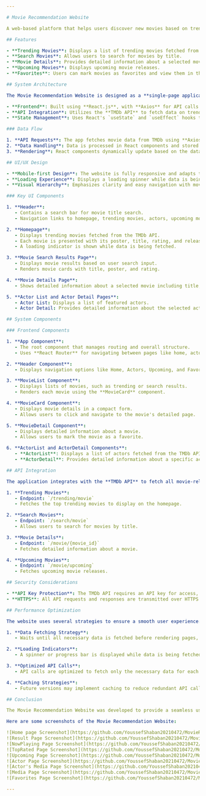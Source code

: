```yaml
---

# Movie Recommendation Website

A web-based platform that helps users discover new movies based on trending data and personal preferences. It utilizes The Movie Database (TMDb) API to fetch movie details and present movie recommendations to the users.

## Features

- **Trending Movies**: Displays a list of trending movies fetched from TMDb.
- **Search Movies**: Allows users to search for movies by title.
- **Movie Details**: Provides detailed information about a selected movie, including synopsis, cast, genres, and user ratings.
- **Upcoming Movies**: Displays upcoming movie releases.
- **Favorites**: Users can mark movies as favorites and view them in their personalized list.

## System Architecture

The Movie Recommendation Website is designed as a **single-page application (SPA)** with the following components:

- **Frontend**: Built using **React.js**, with **Axios** for API calls and **CSS** for styling.
- **API Integration**: Utilizes the **TMDb API** to fetch data on trending movies, search results, movie details, and upcoming movies.
- **State Management**: Uses React's `useState` and `useEffect` hooks to manage application state.

### Data Flow

1. **API Requests**: The app fetches movie data from TMDb using **Axios**.
2. **Data Handling**: Data is processed in React components and stored in state variables.
3. **Rendering**: React components dynamically update based on the data received from the API and user interactions.

## UI/UX Design

- **Mobile-first Design**: The website is fully responsive and adapts to different screen sizes using CSS media queries.
- **Loading Experience**: Displays a loading spinner while data is being fetched, ensuring users know that the content is loading.
- **Visual Hierarchy**: Emphasizes clarity and easy navigation with movie posters and titles given prominence.

### Key UI Components

1. **Header**:
   - Contains a search bar for movie title search.
   - Navigation links to homepage, trending movies, actors, upcoming movies, and favorites.

2. **Homepage**:
   - Displays trending movies fetched from the TMDb API.
   - Each movie is presented with its poster, title, rating, and release date.
   - A loading indicator is shown while data is being fetched.

3. **Movie Search Results Page**:
   - Displays movie results based on user search input.
   - Renders movie cards with title, poster, and rating.

4. **Movie Details Page**:
   - Shows detailed information about a selected movie including title, synopsis, genres, release date, user rating, and similar movie recommendations.

5. **Actor List and Actor Detail Pages**:
   - Actor List: Displays a list of featured actors.
   - Actor Detail: Provides detailed information about the selected actor, including filmography and biography.

## System Components

### Frontend Components

1. **App Component**:
   - The root component that manages routing and overall structure.
   - Uses **React Router** for navigating between pages like home, actors, upcoming movies, and favorites.

2. **Header Component**:
   - Displays navigation options like Home, Actors, Upcoming, and Favorites.

3. **MovieList Component**:
   - Displays lists of movies, such as trending or search results.
   - Renders each movie using the **MovieCard** component.

4. **MovieCard Component**:
   - Displays movie details in a compact form.
   - Allows users to click and navigate to the movie's detailed page.

5. **MovieDetail Component**:
   - Displays detailed information about a movie.
   - Allows users to mark the movie as a favorite.

6. **ActorList and ActorDetail Components**:
   - **ActorList**: Displays a list of actors fetched from the TMDb API.
   - **ActorDetail**: Provides detailed information about a specific actor.

## API Integration

The application integrates with the **TMDb API** to fetch all movie-related data. Key API endpoints include:

1. **Trending Movies**:
   - Endpoint: `/trending/movie`
   - Fetches the top trending movies to display on the homepage.

2. **Search Movies**:
   - Endpoint: `/search/movie`
   - Allows users to search for movies by title.

3. **Movie Details**:
   - Endpoint: `/movie/{movie_id}`
   - Fetches detailed information about a movie.

4. **Upcoming Movies**:
   - Endpoint: `/movie/upcoming`
   - Fetches upcoming movie releases.

## Security Considerations

- **API Key Protection**: The TMDb API requires an API key for access, stored securely in environment variables.
- **HTTPS**: All API requests and responses are transmitted over HTTPS for secure data transmission.

## Performance Optimization

The website uses several strategies to ensure a smooth user experience:

1. **Data Fetching Strategy**:
   - Waits until all necessary data is fetched before rendering pages, ensuring users see a complete view of the content.

2. **Loading Indicators**:
   - A spinner or progress bar is displayed while data is being fetched, providing users with visual feedback during loading times.

3. **Optimized API Calls**:
   - API calls are optimized to fetch only the necessary data for each page.

4. **Caching Strategies**:
   - Future versions may implement caching to reduce redundant API calls and improve performance.

## Conclusion

The Movie Recommendation Website was developed to provide a seamless user experience, allowing users to explore trending movies, search for their favorites, and view detailed information about movies and actors. By leveraging **React.js** and the **TMDb API**, this platform provides users with an intuitive and engaging way to discover new films.

Here are some screenshots of the Movie Recommendation Website:

![Home page Screenshot](https://github.com/YoussefShaban20210472/MovieRecommendationWebsite/blob/main/ScreenShots/HomePage.png)
![Result Page Screenshot](https://github.com/YoussefShaban20210472/MovieRecommendationWebsite/blob/main/ScreenShots/ResultPage.png)
![NowPlaying Page Screenshot](https://github.com/YoussefShaban20210472/MovieRecommendationWebsite/blob/main/ScreenShots/NowPlayingPage.png)
![TopRated Page Screenshot](https://github.com/YoussefShaban20210472/MovieRecommendationWebsite/blob/main/ScreenShots/TopRatedPage.png)
![Upcoming Page Screenshot](https://github.com/YoussefShaban20210472/MovieRecommendationWebsite/blob/main/ScreenShots/UpcomingPage.png)
![Actor Page Screenshot](https://github.com/YoussefShaban20210472/MovieRecommendationWebsite/blob/main/ScreenShots/ActorPage.png)
![Actor's Media Page Screenshot](https://github.com/YoussefShaban20210472/MovieRecommendationWebsite/blob/main/ScreenShots/Actor'sMediaPage.png)
![Media Page Screenshot](https://github.com/YoussefShaban20210472/MovieRecommendationWebsite/blob/main/ScreenShots/MediaPage.png)
![Favorites Page Screenshot](https://github.com/YoussefShaban20210472/MovieRecommendationWebsite/blob/main/ScreenShots/FavoritesPage.png)

---
```

